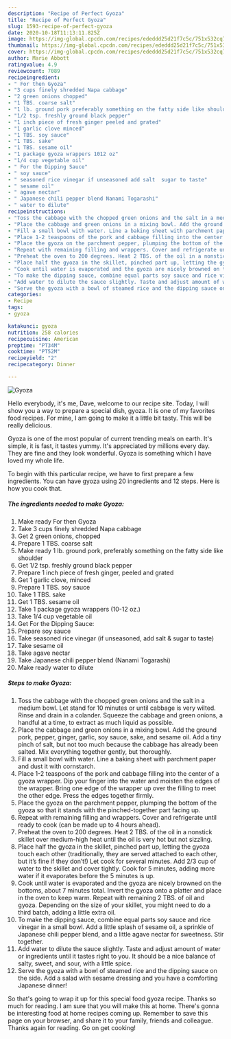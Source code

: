 ```yaml
---
description: "Recipe of Perfect Gyoza"
title: "Recipe of Perfect Gyoza"
slug: 1593-recipe-of-perfect-gyoza
date: 2020-10-18T11:13:11.825Z
image: https://img-global.cpcdn.com/recipes/ededdd25d21f7c5c/751x532cq70/gyoza-recipe-main-photo.jpg
thumbnail: https://img-global.cpcdn.com/recipes/ededdd25d21f7c5c/751x532cq70/gyoza-recipe-main-photo.jpg
cover: https://img-global.cpcdn.com/recipes/ededdd25d21f7c5c/751x532cq70/gyoza-recipe-main-photo.jpg
author: Marie Abbott
ratingvalue: 4.9
reviewcount: 7089
recipeingredient:
- " For then Gyoza"
- "3 cups finely shredded Napa cabbage"
- "2 green onions chopped"
- "1 TBS. coarse salt"
- "1 lb. ground pork preferably something on the fatty side like shoulder"
- "1/2 tsp. freshly ground black pepper"
- "1 inch piece of fresh ginger peeled and grated"
- "1 garlic clove minced"
- "1 TBS. soy sauce"
- "1 TBS. sake"
- "1 TBS. sesame oil"
- "1 package gyoza wrappers 1012 oz"
- "1/4 cup vegetable oil"
- " For the Dipping Sauce"
- " soy sauce"
- " seasoned rice vinegar if unseasoned add salt  sugar to taste"
- " sesame oil"
- " agave nectar"
- " Japanese chili pepper blend Nanami Togarashi"
- " water to dilute"
recipeinstructions:
- "Toss the cabbage with the chopped green onions and the salt in a medium bowl. Let stand for 10 minutes or until cabbage is very wilted. Rinse and drain in a colander. Squeeze the cabbage and green onions, a handful at a time, to extract as much liquid as possible."
- "Place the cabbage and green onions in a mixing bowl. Add the ground pork, pepper, ginger, garlic, soy sauce, sake, and sesame oil. Add a tiny pinch of salt, but not too much because the cabbage has already been salted. Mix everything together gently, but thoroughly."
- "Fill a small bowl with water. Line a baking sheet with parchment paper and dust it with cornstarch."
- "Place 1-2 teaspoons of the pork and cabbage filling into the center of a gyoza wrapper. Dip your finger into the water and moisten the edges of the wrapper. Bring one edge of the wrapper up over the filling to meet the other edge. Press the edges together firmly."
- "Place the gyoza on the parchment pepper, plumping the bottom of the gyoza so that it stands with the pinched-together part facing up."
- "Repeat with remaining filling and wrappers. Cover and refrigerate until ready to cook (can be made up to 4 hours ahead)."
- "Preheat the oven to 200 degrees. Heat 2 TBS. of the oil in a nonstick skillet over medium-high heat until the oil is very hot but not sizzling."
- "Place half the gyoza in the skillet, pinched part up, letting the gyoza touch each other (traditionally, they are served attached to each other, but it’s fine if they don’t!) Let cook for several minutes. Add 2/3 cup of water to the skillet and cover tightly. Cook for 5 minutes, adding more water if it evaporates before the 5 minutes is up."
- "Cook until water is evaporated and the gyoza are nicely browned on the bottoms, about 7 minutes total. Invert the gyoza onto a platter and place in the oven to keep warm. Repeat with remaining 2 TBS. of oil and gyoza. Depending on the size of your skillet, you might need to do a third batch, adding a little extra oil."
- "To make the dipping sauce, combine equal parts soy sauce and rice vinegar in a small bowl. Add a little splash of sesame oil, a sprinkle of Japanese chili pepper blend, and a little agave nectar for sweetness. Stir together."
- "Add water to dilute the sauce slightly. Taste and adjust amount of water or ingredients until it tastes right to you. It should be a nice balance of salty, sweet, and sour, with a little spice."
- "Serve the gyoza with a bowl of steamed rice and the dipping sauce on the side. Add a salad with sesame dressing and you have a comforting Japanese dinner!"
categories:
- Recipe
tags:
- gyoza

katakunci: gyoza 
nutrition: 258 calories
recipecuisine: American
preptime: "PT34M"
cooktime: "PT52M"
recipeyield: "2"
recipecategory: Dinner

---
```



![Gyoza](https://img-global.cpcdn.com/recipes/ededdd25d21f7c5c/751x532cq70/gyoza-recipe-main-photo.jpg)

Hello everybody, it's me, Dave, welcome to our recipe site. Today, I will show you a way to prepare a special dish, gyoza. It is one of my favorites food recipes. For mine, I am going to make it a little bit tasty. This will be really delicious.



Gyoza is one of the most popular of current trending meals on earth. It's simple, it is fast, it tastes yummy. It's appreciated by millions every day. They are fine and they look wonderful. Gyoza is something which I have loved my whole life.


To begin with this particular recipe, we have to first prepare a few ingredients. You can have gyoza using 20 ingredients and 12 steps. Here is how you cook that.

<!--inarticleads1-->

##### The ingredients needed to make Gyoza:

1. Make ready  For then Gyoza
1. Take 3 cups finely shredded Napa cabbage
1. Get 2 green onions, chopped
1. Prepare 1 TBS. coarse salt
1. Make ready 1 lb. ground pork, preferably something on the fatty side like shoulder
1. Get 1/2 tsp. freshly ground black pepper
1. Prepare 1 inch piece of fresh ginger, peeled and grated
1. Get 1 garlic clove, minced
1. Prepare 1 TBS. soy sauce
1. Take 1 TBS. sake
1. Get 1 TBS. sesame oil
1. Take 1 package gyoza wrappers (10-12 oz.)
1. Take 1/4 cup vegetable oil
1. Get  For the Dipping Sauce:
1. Prepare  soy sauce
1. Take  seasoned rice vinegar (if unseasoned, add salt &amp; sugar to taste)
1. Take  sesame oil
1. Take  agave nectar
1. Take  Japanese chili pepper blend (Nanami Togarashi)
1. Make ready  water to dilute




<!--inarticleads2-->

##### Steps to make Gyoza:

1. Toss the cabbage with the chopped green onions and the salt in a medium bowl. Let stand for 10 minutes or until cabbage is very wilted. Rinse and drain in a colander. Squeeze the cabbage and green onions, a handful at a time, to extract as much liquid as possible.
1. Place the cabbage and green onions in a mixing bowl. Add the ground pork, pepper, ginger, garlic, soy sauce, sake, and sesame oil. Add a tiny pinch of salt, but not too much because the cabbage has already been salted. Mix everything together gently, but thoroughly.
1. Fill a small bowl with water. Line a baking sheet with parchment paper and dust it with cornstarch.
1. Place 1-2 teaspoons of the pork and cabbage filling into the center of a gyoza wrapper. Dip your finger into the water and moisten the edges of the wrapper. Bring one edge of the wrapper up over the filling to meet the other edge. Press the edges together firmly.
1. Place the gyoza on the parchment pepper, plumping the bottom of the gyoza so that it stands with the pinched-together part facing up.
1. Repeat with remaining filling and wrappers. Cover and refrigerate until ready to cook (can be made up to 4 hours ahead).
1. Preheat the oven to 200 degrees. Heat 2 TBS. of the oil in a nonstick skillet over medium-high heat until the oil is very hot but not sizzling.
1. Place half the gyoza in the skillet, pinched part up, letting the gyoza touch each other (traditionally, they are served attached to each other, but it’s fine if they don’t!) Let cook for several minutes. Add 2/3 cup of water to the skillet and cover tightly. Cook for 5 minutes, adding more water if it evaporates before the 5 minutes is up.
1. Cook until water is evaporated and the gyoza are nicely browned on the bottoms, about 7 minutes total. Invert the gyoza onto a platter and place in the oven to keep warm. Repeat with remaining 2 TBS. of oil and gyoza. Depending on the size of your skillet, you might need to do a third batch, adding a little extra oil.
1. To make the dipping sauce, combine equal parts soy sauce and rice vinegar in a small bowl. Add a little splash of sesame oil, a sprinkle of Japanese chili pepper blend, and a little agave nectar for sweetness. Stir together.
1. Add water to dilute the sauce slightly. Taste and adjust amount of water or ingredients until it tastes right to you. It should be a nice balance of salty, sweet, and sour, with a little spice.
1. Serve the gyoza with a bowl of steamed rice and the dipping sauce on the side. Add a salad with sesame dressing and you have a comforting Japanese dinner!




So that's going to wrap it up for this special food gyoza recipe. Thanks so much for reading. I am sure that you will make this at home. There's gonna be interesting food at home recipes coming up. Remember to save this page on your browser, and share it to your family, friends and colleague. Thanks again for reading. Go on get cooking!
